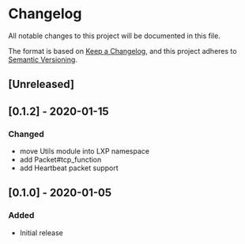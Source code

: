 # Changelog

All notable changes to this project will be documented in this file.

The format is based on [Keep a Changelog](https://keepachangelog.com/en/1.0.0/),
and this project adheres to [Semantic Versioning](https://semver.org/spec/v2.0.0.html).

## [Unreleased]


## [0.1.2] - 2020-01-15

### Changed

- move Utils module into LXP namespace
- add Packet#tcp_function
- add Heartbeat packet support

## [0.1.0] - 2020-01-05

### Added

- Initial release
